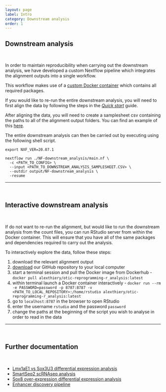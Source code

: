 ```yaml
---
layout: page
label: Intro
category: Downstream analysis
order: 1
---
```


## Downstream analysis

</br>

In order to maintain reproducibility when carrying out the downstream analysis, we have developed a custom Nextflow pipeline which integrates the alignment outputs into a single workflow.

This workflow makes use of a [custom Docker container](https://hub.docker.com/repository/docker/alexthiery/otic-reprogramming-r_analysis) which contains all required packages.

If you would like to re-run the entire downstream analysis, you will need to first align the data by following the steps in the [_Quick start_]({{site.baseurl}}/general/quick_start) guide.

After aligning the data, you will need to create a samplesheet csv containing the paths to all of the alignment output folders. You can find an example of this [here](https://github.com/alexthiery/otic-reprogramming/blob/master/NF-downstream_analysis/crick_samplesheet.csv).

The entire downstream analysis can then be carried out by executing using the following shell script.

```shell
export NXF_VER=20.07.1

nextflow run ./NF-downstream_analysis/main.nf \
  -c <PATH_TO_CONFIG> \
  --input <PATH_TO_DOWNSTREAM_ANALYSIS_SAMPLESHEET.CSV> \
  --outdir output/NF-downstream_analysis \
  -resume
```

---

</br>

## Interactive downstream analysis<a name="interactive"></a>

</br>

If do not want to re-run the alignment, but would like to run the downstream analysis from the count files, you can run RStudio server from within the Docker container. This will ensure that you have all of the same packages and dependencies required to carry out the analysis.

To interactively explore the data, follow these steps:

1. download the relevant alignment output
2. [download](https://github.com/alexthiery/otic-reprogramming/archive/master.zip) our GitHub repository to your local computer
3. start a terminal session and pull the Docker image from Dockerhub - `docker pull alexthiery/otic-reprogramming-r_analysis:latest`
4. within terminal launch a Docker container interactively - `docker run --rm -e PASSWORD=password -p 8787:8787 -v <PATH_TO_LOCAL_REPOSITORY>:/home/rstudio alexthiery/otic-reprogramming-r_analysis:latest`
5. go to `localhost:8787` in the browser to open RStudio
6. enter the username `rstudio` and the password `password`
7. change the paths at the beginning of the script you wish to analyse in order to read in the data

---

</br>

## Further documentation

</br>

- [Lmx1aE1 vs Sox3U3 differential expression analysis]({{site.baseurl}}/downstream/lmx1a_downstream)
- [SmartSeq2 scRNAseq analysis]({{site.baseurl}}/downstream/smartseq2_downstream)
- [Sox8 over-expression differential expression analysis]({{site.baseurl}}/downstream/sox8_downstream)
- [Enhancer discovery pipeline]({{site.baseurl}}/downstream/enhancer_discovery)
